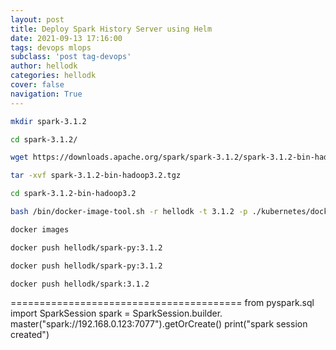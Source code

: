 ```yaml
---
layout: post
title: Deploy Spark History Server using Helm
date: 2021-09-13 17:16:00
tags: devops mlops
subclass: 'post tag-devops'
author: hellodk
categories: hellodk
cover: false
navigation: True
---
```




```bash
mkdir spark-3.1.2
```
```bash
cd spark-3.1.2/
```
```bash
wget https://downloads.apache.org/spark/spark-3.1.2/spark-3.1.2-bin-hadoop3.2.tgz
```
```bash
tar -xvf spark-3.1.2-bin-hadoop3.2.tgz
```
```bash
cd spark-3.1.2-bin-hadoop3.2
```
```bash
bash /bin/docker-image-tool.sh -r hellodk -t 3.1.2 -p ./kubernetes/dockerfiles/spark/bindings/python/Dockerfile build
```
```bash
docker images
```
```bash
docker push hellodk/spark-py:3.1.2
```
```bash
docker push hellodk/spark-py:3.1.2
```
```bash
docker push hellodk/spark:3.1.2
```

========================================
from pyspark.sql import SparkSession
spark = SparkSession.builder.\
       master("spark://192.168.0.123:7077").getOrCreate()
print("spark session created")


